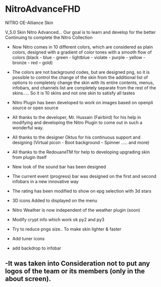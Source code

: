 # NitroAdvanceFHD
 NITRO OE-Alliance Skin 
 
V_5.0
Skin Nitro Advanced... Our goal is to learn and develop for the better
Continuing to complete the Nitro Collection
- Now Nitro comes in 10 different colors, which are considered as plain colors, designed with a gradient of color tones with a smooth flow of colors
(black - blue - green - lightblue - violate - purple - yellow - bronze - red – gold)

- The colors are not background codes, but are designed png, so it is possible to control the change of the skin from the additional list of options to completely change the skin
 with its entire contents, menus, infobars, and channels list are completely separate from the rest of the skins..... 
 So it is 10 skins and not one skin to satisfy all tastes

- Nitro Plugin has been developed to work on images based on openpli source or open source

- All thanks to the developer, Mr. Hussain (Fairbird) for his help in modifying and developing the Nitro Plugin to come out in such a wonderful way.
- All thanks to the designer Oktus for his continuous support and designing (Virtual picon - Boot background – Spinner ….. and more)
- All thanks to the RedouaneTM for help to developing upgrading skin from plugin itself

- New look of the sound bar has been designed
- The current event (progress) bar was designed on the first and second infobars in a new innovative way
- The rating has been modified to show on epg selection with 3d stars
- 3D icons Added to displayed on the menu
- Nitro Weather is now independent of the weather plugin (soon)
- Modify crypt info which work ok py2 and py3
- Try to reduce pngs size.. To make skin lighter & faster 
- Add tuner icons
- add backdrop to infobar

-It was taken into Consideration not to put any logos of the team or its members (only in the about screen).
----------------------------------------------------------------------------------------------------------